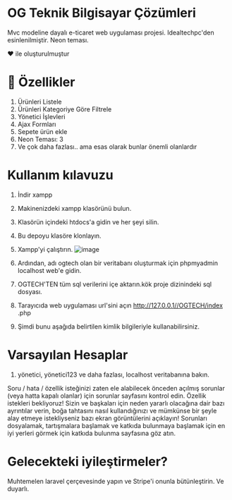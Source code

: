 # OG Teknik Bilgisayar Çözümleri

Mvc modeline dayalı e-ticaret web uygulaması projesi. Idealtechpc'den esinlenilmiştir. Neon teması.

 ❤︎ ile oluşturulmuştur



# 🚀 Özellikler
1. Ürünleri Listele
2. Ürünleri Kategoriye Göre Filtrele
3. Yönetici İşlevleri
4. Ajax Formları
5. Sepete ürün ekle
6. Neon Teması: 3
7. Ve çok daha fazlası.. ama esas olarak bunlar önemli olanlardır

# Kullanım kılavuzu
1. İndir xampp
2. Makinenizdeki xampp klasörünü bulun.
3. Klasörün içindeki htdocs'a gidin ve her şeyi silin.
4. Bu depoyu klasöre klonlayın.
5. Xampp'yi çalıştırın.
![image](https://user-images.githubusercontent.com/59404615/208037550-c3c61ced-0176-49bc-ac5a-95c6b3248a5c.png)

6. Ardından, adı ogtech olan bir veritabanı oluşturmak için phpmyadmin localhost web'e gidin.
7. OGTECH'TEN tüm sql verilerini içe aktarın.kök proje dizinindeki sql dosyası.
8. Tarayıcıda web uygulaması url'sini açın http://127.0.0.1//OGTECH/index .php
8. Şimdi bunu aşağıda belirtilen kimlik bilgileriyle kullanabilirsiniz.

# Varsayılan Hesaplar
1. yönetici, yönetici123
ve daha fazlası, localhost veritabanına bakın.


Soru / hata / özellik isteğinizi zaten ele alabilecek önceden açılmış sorunlar (veya hatta kapalı olanlar) için sorunlar sayfasını kontrol edin.
Özellik istekleri bekliyoruz! Sizin ve başkaları için neden yararlı olacağına dair bazı ayrıntılar verin, boğa tahtasını nasıl kullandığınızı ve mümkünse bir şeyle alay etmeye istekliyseniz bazı ekran görüntülerini açıklayın!
Sorunları dosyalamak, tartışmalara başlamak ve katkıda bulunmaya başlamak için en iyi yerleri görmek için katkıda bulunma sayfasına göz atın.

# Gelecekteki iyileştirmeler?
Muhtemelen laravel çerçevesinde yapın ve Stripe'i onunla bütünleştirin. Ve duyarlı.

